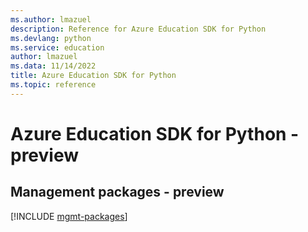 ```yaml
---
ms.author: lmazuel
description: Reference for Azure Education SDK for Python
ms.devlang: python
ms.service: education
author: lmazuel
ms.data: 11/14/2022
title: Azure Education SDK for Python
ms.topic: reference
---
```

# Azure Education SDK for Python - preview

## Management packages - preview
[!INCLUDE [mgmt-packages](education-mgmt-index.md)]